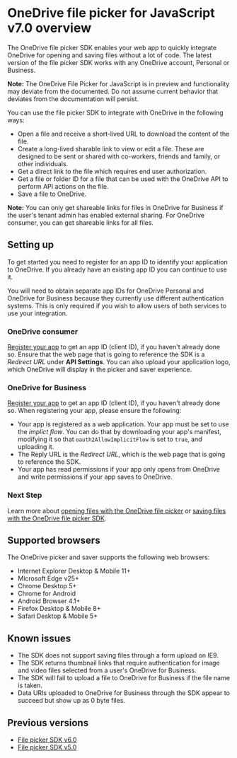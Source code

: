 # OneDrive file picker for JavaScript v7.0 overview

The OneDrive file picker SDK enables your web app to quickly integrate
OneDrive for opening and saving files without a lot of code. The latest version
of the file picker SDK works with any OneDrive account, Personal or Business.

**Note:** The OneDrive File Picker for JavaScript is in preview and functionality
may deviate from the documented. Do not assume current behavior that deviates from
the documentation will persist.

You can use the file picker SDK to integrate with OneDrive in the following ways:

* Open a file and receive a short-lived URL to download the content of the file.
* Create a long-lived sharable link to view or edit a file. These are designed to be
  sent or shared with co-workers, friends and family, or other individuals.
* Get a direct link to the file which requires end user authorization.
* Get a file or folder ID for a file that can be used with the OneDrive API to
  perform API actions on the file.
* Save a file to OneDrive.

**Note:** You can only get shareable links for files in OneDrive for Business if
the user's tenant admin has enabled external sharing. For OneDrive consumer, you
can get shareable links for all files.

## Setting up

To get started you need to register for an app ID to identify your application
to OneDrive. If you already have an existing app ID you can continue to use it.

You will need to obtain separate app IDs for OneDrive Personal and OneDrive for
Business because they currently use different authentication systems. This is
only required if you wish to allow users of both services to use your integration.

### OneDrive consumer

[Register your app](../../app-registration.md) to get
an app ID (client ID), if you haven't already done so. Ensure that the web
page that is going to reference the SDK is a *Redirect URL* under
**API Settings**.   You can also upload your application logo, which
OneDrive will display in the picker and saver experience.

### OneDrive for Business

[Register your app](../../app-registration.md#register-your-app-for-onedrive-for-business) to get an
app ID (client ID), if you haven't already done so. When registering your app, please ensure the
following:

* Your app is registered as a web application. Your app must be set to use the
  *implict flow*. You can do that by downloading your app's manifest, modifying
  it so that `oauth2AllowImplicitFlow` is set to `true`, and uploading it.
* The Reply URL is the *Redirect URL*, which is the web page that is going to
  reference the SDK.
* Your app has read permissions if your app only opens from OneDrive and write
  permissions if your app saves to OneDrive.


### Next Step

Learn more about [opening files with the OneDrive file picker](js-picker-open.md) or
[saving files with the OneDrive file picker SDK](js-picker-save.md).


## Supported browsers

The OneDrive picker and saver supports the following web browsers:

* Internet Explorer Desktop & Mobile 11+
* Microsoft Edge v25+
* Chrome Desktop 5+
* Chrome for Android
* Android Browser 4.1+
* Firefox Desktop & Mobile 8+
* Safari Desktop & Mobile 5+


## Known issues
* The SDK does not support saving files through a form upload on IE9.
* The SDK returns thumbnail links that require authentication for image and
  video files selected from a user's OneDrive for Business.
* The SDK will fail to upload a file to OneDrive for Business if the file name
  is taken.
* Data URIs uploaded to OneDrive for Business through the SDK appear to succeed
  but show up as 0 byte files.

## Previous versions

* [File picker SDK v6.0](../js-v6/js-picker-overview.md)
* [File picker SDK v5.0](../js-v5/javascript-picker-saver.md)


<!-- {
  "type": "#page.annotation",
  "description": "Use the JavaScript picker and saver SDKs to connect your web app to OneDrive.",
  "keywords": "js,javascript,onedrive,picker,saver,open,save,cloud",
  "section": "sdks",
  "tocPath": "OneDrive SDKs/JavaScript file picker"
} -->
